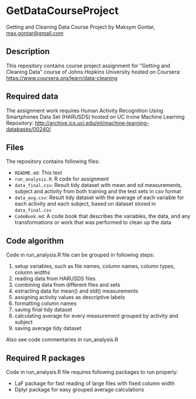 # GetDataCourseProject
Getting and Cleaning Data Course Project by Maksym Gontar, max.gontar@gmail.com

## Description
This repository contains course project assignment for "Getting and Cleaning Data" course of Johns Hopkins University hosted on Coursera:  https://www.coursera.org/learn/data-cleaning

## Required data
The assignment work requires Human Activity Recognition Using Smartphones Data Set (HARUSDS) hosted on UC Irvine Machine Learning Repository:  http://archive.ics.uci.edu/ml/machine-learning-databases/00240/

## Files 
The repository contains following files:
* `README.md`: This text
* `run_analysis.R`: R code for assignment
* `data_final.csv`: Result tidy dataset with mean and sd measurements, subject and activity from both training and the test sets in csv format
* `data_avg.csv`: Result tidy dataset with the average of each variable for each activity and each subject, based on dataset stored in `data_final.csv`
* `CodeBook.md`: A code book that describes the variables, the data, and any transformations or work that was performed to clean up the data

## Code algorithm
Code in run_analysis.R file can be grouped in following steps:
1. setup variables, such as file names, column names, column types, column widths
2. reading data from HARUSDS files
3. combining data from different files and sets 
4. extracting data for mean() and std() measurements
5. assigning activity values as descriptive labels
6. formatting column names
7. saving final tidy dataset
8. calculating average for every measurement grouped by activity and subject
9. saving average tidy dataset

Also see code commentaries in run_analysis.R

## Required R packages
Code in run_analysis.R file requires following packages to run properly:
* LaF package for fast reading of large files with fixed column width
* Dplyr package for easy grouped average calculations